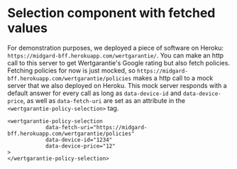 # Selection component with fetched values

For demonstration purposes, we deployed a piece of software on Heroku: `https://midgard-bff.herokuapp.com/wertgarantie/`. You can make an http call to this server to get Wertgarantie's Google rating but also fetch policies. Fetching policies for now is just mocked, so `https://midgard-bff.herokuapp.com/wertgarantie/policies` makes a http call to a mock server that we also deployed on Heroku. This mock server responds with a default answer for every call as long as `data-device-id` and `data-device-price`, as well as `data-fetch-uri` are set as an attribute in the `<wertgarantie-policy-selection>` tag.

```
<wertgarantie-policy-selection
            data-fetch-uri="https://midgard-bff.herokuapp.com/wertgarantie/policies"
            data-device-id="1234"
            data-device-price="12"
>
</wertgarantie-policy-selection>
```